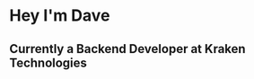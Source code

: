 # Hey I'm Dave

## Currently a Backend Developer at Kraken Technologies


[nolink]: #
[twitter]: https://twitter.com/_daveturner
[linkedin]: https://linkedin.com/in/david-turner-io
[gitlab]: https://gitlab.com/davidturner
